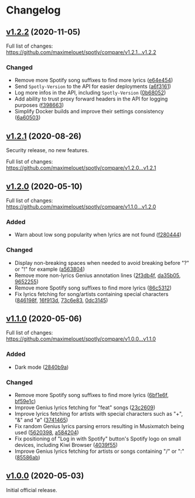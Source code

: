 # Changelog

## [v1.2.2](https://github.com/maximelouet/spotly/tree/v1.2.2) (2020-11-05)

Full list of changes: https://github.com/maximelouet/spotly/compare/v1.2.1...v1.2.2

### Changed

- Remove more Spotify song suffixes to find more lyrics
  ([e64e454](https://github.com/maximelouet/spotly/commit/e64e454828778606df46c94d903bf89dd90b3302))
- Send `Spotly-Version` to the API for easier deployments
  ([a6f3161](https://github.com/maximelouet/spotly/commit/a6f31619489cb6dc80e28708e48ffadbe9d445d0))
- Log more infos in the API, including `Spotly-Version`
  ([0b68052](https://github.com/maximelouet/spotly/commit/0b68052e5d37a2988d0401f85140333181ab481f))
- Add ability to trust proxy forward headers in the API for logging purposes
  ([f398663](https://github.com/maximelouet/spotly/commit/f398663b5ff4a2edba929bcf18c6c7805aa6b93f))
- Simplify Docker builds and improve their settings consistency
  ([6a60503](https://github.com/maximelouet/spotly/commit/6a60503b58e5cc86842692646779eb8fb76625b0))

## [v1.2.1](https://github.com/maximelouet/spotly/tree/v1.2.1) (2020-08-26)

Security release, no new features.

Full list of changes: https://github.com/maximelouet/spotly/compare/v1.2.0...v1.2.1

## [v1.2.0](https://github.com/maximelouet/spotly/tree/v1.2.0) (2020-05-10)

Full list of changes: https://github.com/maximelouet/spotly/compare/v1.1.0...v1.2.0

### Added

- Warn about low song popularity when lyrics are not found
  ([f280444](https://github.com/maximelouet/spotly/commit/f280444a46d77f73d2e49f1f6aa12369fe1106d1))

### Changed

- Display non-breaking spaces when needed to avoid breaking before "?" or "!"
  for example
  ([a563804](https://github.com/maximelouet/spotly/commit/a56380427a6453176c318f723bcb40e443ba9cfd))
- Remove more non-lyrics Genius annotation lines
  ([2f3db4f](https://github.com/maximelouet/spotly/commit/2f3db4f7d1ca5afa6cda990907c9e7d26283cd2a),
  [da35b05](https://github.com/maximelouet/spotly/commit/da35b057c673341b900796c89d0046fa56b61368),
  [9652255](https://github.com/maximelouet/spotly/commit/9652255182e3b855e11ecd81ca69eada4a3004b4))
- Remove more Spotify song suffixes to find more lyrics
  ([86c5312](https://github.com/maximelouet/spotly/commit/86c5312b348e01a5e31665d83b12146ed9f76800))
- Fix lyrics fetching for song/artists containing special characters
  ([846198f](https://github.com/maximelouet/spotly/commit/846198f4049281fe9feb3d112a5d0bcec315ff2f),
  [16f913d](https://github.com/maximelouet/spotly/commit/16f913d93e9cc9a4b230c9b321882702c58969d2),
  [73c6e83](https://github.com/maximelouet/spotly/commit/73c6e830d0318d4962e9af26d7640b9b2fede2d0),
  [0dc3145](https://github.com/maximelouet/spotly/commit/0dc31457f00f6ee13b003c3f4da01f3c31e87734))

## [v1.1.0](https://github.com/maximelouet/spotly/tree/v1.1.0) (2020-05-06)

Full list of changes: https://github.com/maximelouet/spotly/compare/v1.0.0...v1.1.0

### Added

- Dark mode ([2840b9a](https://github.com/maximelouet/spotly/commit/2840b9a161f25fe7e88ad8adb76ac5867604a302))

### Changed

- Remove more Spotify song suffixes to find more lyrics
  ([6bf1e6f](https://github.com/maximelouet/spotly/commit/6bf1e6f18e364df24674b420723afff93fc364a8),
  [bf59e1c](https://github.com/maximelouet/spotly/commit/bf59e1c86247b97f8662aadd25f685f56aebf733))
- Improve Genius lyrics fetching for "feat" songs
  ([23c2609](https://github.com/maximelouet/spotly/commit/23c26099d24380f3e4f470d20e84ce61dce95edc))
- Improve lyrics fetching for artists with special characters such as "+", "&"
  and "ø"
  ([3741465](https://github.com/maximelouet/spotly/commit/37414655629847343579ef9127b08075269d7f0b))
- Fix random Genius lyrics parsing errors resulting in Musixmatch being used
  ([5620398](https://github.com/maximelouet/spotly/commit/5620398e956a4da0535e8145eb34bcba821343bd),
  [a584204](https://github.com/maximelouet/spotly/commit/a584204f2670597d455787e17936f187227bb7e2))
- Fix positioning of "Log in with Spotify" button's Spotify logo on small
  devices, including Kiwi Browser
  ([4039f55](https://github.com/maximelouet/spotly/commit/4039f551b7814f11a48b0d360dc0d63e6dc35478))
- Improve Genius lyrics fetching for artists or songs containing "/" or ":"
  ([85586ab](https://github.com/maximelouet/spotly/commit/85586ab8a53a726a496b13b8bc44c0a286ad8d7d))

## [v1.0.0](https://github.com/maximelouet/spotly/tree/v1.0.0) (2020-05-03)

Initial official release.

